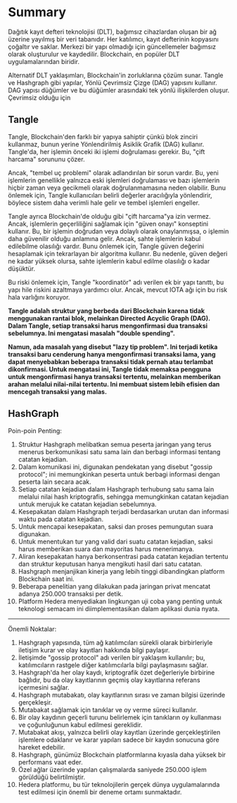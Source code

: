 # Summary

 Dağıtık kayıt defteri teknolojisi (DLT), bağımsız cihazlardan oluşan bir ağ üzerine yayılmış bir veri tabanıdır. Her katılımcı, kayıt defterinin kopyasını çoğaltır ve saklar. Merkezi bir yapı olmadığı için güncellemeler bağımsız olarak oluşturulur ve kaydedilir. Blockchain, en popüler DLT uygulamalarından biridir.

Alternatif DLT yaklaşımları, Blockchain'in zorluklarına çözüm sunar. Tangle ve Hashgraph gibi yapılar, Yönlü Çevrimsiz Çizge (DAG) yapısını kullanır. DAG yapısı düğümler ve bu düğümler arasındaki tek yönlü ilişkilerden oluşur. Çevrimsiz olduğu için



## Tangle

Tangle, Blockchain'den farklı bir yapıya sahiptir çünkü blok zinciri kullanmaz, bunun yerine Yönlendirilmiş Asiklik Grafik (DAG) kullanır. Tangle'da, her işlemin önceki iki işlemi doğrulaması gerekir. Bu, "çift harcama" sorununu çözer.

Ancak, "tembel uç problemi" olarak adlandırılan bir sorun vardır. Bu, yeni işlemlerin genellikle yalnızca eski işlemleri doğrulaması ve bazı işlemlerin hiçbir zaman veya gecikmeli olarak doğrulanmamasına neden olabilir. Bunu önlemek için, Tangle kullanıcıları belirli değerler aracılığıyla yönlendirir, böylece sistem daha verimli hale gelir ve tembel işlemleri engeller.

Tangle ayrıca Blockchain'de olduğu gibi "çift harcama"ya izin vermez. Ancak, işlemlerin geçerliliğini sağlamak için "güven onayı" konseptini kullanır. Bu, bir işlemin doğrudan veya dolaylı olarak onaylanmışsa, o işlemin daha güvenilir olduğu anlamına gelir. Ancak, sahte işlemlerin kabul edilebilme olasılığı vardır. Bunu önlemek için, Tangle güven değerini hesaplamak için tekrarlayan bir algoritma kullanır. Bu nedenle, güven değeri ne kadar yüksek olursa, sahte işlemlerin kabul edilme olasılığı o kadar düşüktür.

Bu riski önlemek için, Tangle "koordinatör" adı verilen ek bir yapı tanıttı, bu yapı hile riskini azaltmaya yardımcı olur. Ancak, mevcut IOTA ağı için bu risk hala varlığını koruyor.

**Tangle adalah struktur yang berbeda dari Blockchain karena tidak menggunakan rantai blok, melainkan Directed Acyclic Graph (DAG). Dalam Tangle, setiap transaksi harus mengonfirmasi dua transaksi sebelumnya. Ini mengatasi masalah "double spending".**

**Namun, ada masalah yang disebut "lazy tip problem". Ini terjadi ketika transaksi baru cenderung hanya mengonfirmasi transaksi lama, yang dapat menyebabkan beberapa transaksi tidak pernah atau terlambat dikonfirmasi. Untuk mengatasi ini, Tangle tidak memaksa pengguna untuk mengonfirmasi hanya transaksi tertentu, melainkan memberikan arahan melalui nilai-nilai tertentu. Ini membuat sistem lebih efisien dan mencegah transaksi yang malas.**






## HashGraph

Poin-poin Penting:

1. Struktur Hashgraph melibatkan semua peserta jaringan yang terus menerus berkomunikasi satu sama lain dan berbagi informasi tentang catatan kejadian.
2. Dalam komunikasi ini, digunakan pendekatan yang disebut "gossip protocol"; ini memungkinkan peserta untuk berbagi informasi dengan peserta lain secara acak.
3. Setiap catatan kejadian dalam Hashgraph terhubung satu sama lain melalui nilai hash kriptografis, sehingga memungkinkan catatan kejadian untuk merujuk ke catatan kejadian sebelumnya.
4. Kesepakatan dalam Hashgraph terjadi berdasarkan urutan dan informasi waktu pada catatan kejadian.
5. Untuk mencapai kesepakatan, saksi dan proses pemungutan suara digunakan.
6. Untuk menentukan tur yang valid dari suatu catatan kejadian, saksi harus memberikan suara dan mayoritas harus menerimanya.
7. Aliran kesepakatan hanya berkonsentrasi pada catatan kejadian tertentu dan struktur keputusan hanya mengikuti hasil dari satu catatan.
8. Hashgraph menjanjikan kinerja yang lebih tinggi dibandingkan platform Blockchain saat ini.
9. Beberapa penelitian yang dilakukan pada jaringan privat mencatat adanya 250.000 transaksi per detik.
10. Platform Hedera menyediakan lingkungan uji coba yang penting untuk teknologi semacam ini diimplementasikan dalam aplikasi dunia nyata.

---


Önemli Noktalar:

1. Hashgraph yapısında, tüm ağ katılımcıları sürekli olarak birbirleriyle iletişim kurar ve olay kayıtları hakkında bilgi paylaşır.
2. İletişimde "gossip protocol" adı verilen bir yaklaşım kullanılır; bu, katılımcıların rastgele diğer katılımcılarla bilgi paylaşmasını sağlar.
3. Hashgraph'da her olay kaydı, kriptografik özet değerleriyle birbirine bağlıdır, bu da olay kayıtlarının geçmiş olay kayıtlarına referans içermesini sağlar.
4. Hashgraph mutabakatı, olay kayıtlarının sırası ve zaman bilgisi üzerinde gerçekleşir.
5. Mutabakat sağlamak için tanıklar ve oy verme süreci kullanılır.
6. Bir olay kaydının geçerli turunu belirlemek için tanıkların oy kullanması ve çoğunluğunun kabul edilmesi gereklidir.
7. Mutabakat akışı, yalnızca belirli olay kayıtları üzerinde gerçekleştirilen işlemlere odaklanır ve karar yapıları sadece bir kaydın sonucuna göre hareket edebilir.
8. Hashgraph, günümüz Blockchain platformlarına kıyasla daha yüksek bir performans vaat eder.
9. Özel ağlar üzerinde yapılan çalışmalarda saniyede 250.000 işlem görüldüğü belirtilmiştir.
10. Hedera platformu, bu tür teknolojilerin gerçek dünya uygulamalarında test edilmesi için önemli bir deneme ortamı sunmaktadır.
